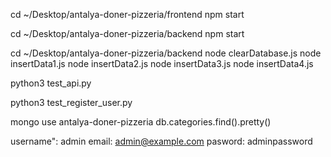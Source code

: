 cd ~/Desktop/antalya-doner-pizzeria/frontend
npm start

cd ~/Desktop/antalya-doner-pizzeria/backend
npm start


cd ~/Desktop/antalya-doner-pizzeria/backend
node clearDatabase.js
node insertData1.js
node insertData2.js
node insertData3.js
node insertData4.js



python3 test_api.py

python3 test_register_user.py


mongo
use antalya-doner-pizzeria
db.categories.find().pretty()



username": admin
email: admin@example.com
pasword: adminpassword


